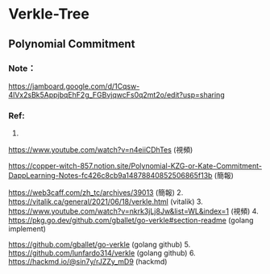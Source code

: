 # Verkle-Tree
## Polynomial Commitment
### Note：
https://jamboard.google.com/d/1Cqsw-4lVx2sBk5AppjbqEhF2g_FGBvjqwcFs0q2mt2o/edit?usp=sharing
### Ref:
1.
https://www.youtube.com/watch?v=n4eiiCDhTes (視頻)

https://copper-witch-857.notion.site/Polynomial-KZG-or-Kate-Commitment-DappLearning-Notes-fc426c8cb9a14878840852506865f13b (簡報)

https://web3caff.com/zh_tc/archives/39013 (簡報)
2.
https://vitalik.ca/general/2021/06/18/verkle.html (vitalik)
3.
https://www.youtube.com/watch?v=nkrk3jLj8Jw&list=WL&index=1 (視頻)
4.
https://pkg.go.dev/github.com/gballet/go-verkle#section-readme (golang implement)

https://github.com/gballet/go-verkle (golang github)
5.
https://github.com/lunfardo314/verkle (golang github)
6.
https://hackmd.io/@sin7y/rJZZy_mD9 (hackmd)
